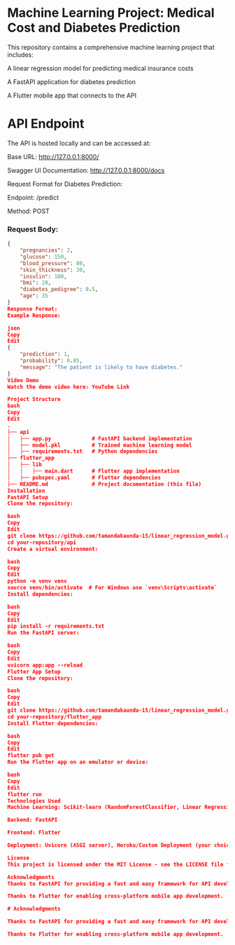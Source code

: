 # Machine Learning Project: Medical Cost and Diabetes Prediction

This repository contains a comprehensive machine learning project that includes:

A linear regression model for predicting medical insurance costs

A FastAPI application for diabetes prediction

A Flutter mobile app that connects to the API

# API Endpoint

The API is hosted locally and can be accessed at:

Base URL: http://127.0.0.1:8000/

Swagger UI Documentation: http://127.0.0.1:8000/docs

Request Format for Diabetes Prediction:

Endpoint: /predict

Method: POST

### Request Body:

```json
{
    "pregnancies": 2,
    "glucose": 150,
    "blood_pressure": 80,
    "skin_thickness": 30,
    "insulin": 100,
    "bmi": 28,
    "diabetes_pedigree": 0.5,
    "age": 35
}
Response Format:
Example Response:

json
Copy
Edit
{
    "prediction": 1,
    "probability": 0.85,
    "message": "The patient is likely to have diabetes."
}
Video Demo
Watch the demo video here: YouTube Link

Project Structure
bash
Copy
Edit
.
├── api
│   ├── app.py             # FastAPI backend implementation
│   ├── model.pkl          # Trained machine learning model
│   ├── requirements.txt   # Python dependencies
├── flutter_app
│   ├── lib
│   │   ├── main.dart      # Flutter app implementation
│   ├── pubspec.yaml       # Flutter dependencies
├── README.md              # Project documentation (this file)
Installation
FastAPI Setup
Clone the repository:

bash
Copy
Edit
git clone https://github.com/tamandakaunda-15/linear_regression_model.git
cd your-repository/api
Create a virtual environment:

bash
Copy
Edit
python -m venv venv
source venv/bin/activate  # For Windows use `venv\Scripts\activate`
Install dependencies:

bash
Copy
Edit
pip install -r requirements.txt
Run the FastAPI server:

bash
Copy
Edit
uvicorn app:app --reload
Flutter App Setup
Clone the repository:

bash
Copy
Edit
git clone https://github.com/tamandakaunda-15/linear_regression_model.git
cd your-repository/flutter_app
Install Flutter dependencies:

bash
Copy
Edit
flutter pub get
Run the Flutter app on an emulator or device:

bash
Copy
Edit
flutter run
Technologies Used
Machine Learning: Scikit-learn (RandomForestClassifier, Linear Regression)

Backend: FastAPI

Frontend: Flutter

Deployment: Uvicorn (ASGI server), Heroku/Custom Deployment (your choice)

License
This project is licensed under the MIT License - see the LICENSE file for details.

Acknowledgments
Thanks to FastAPI for providing a fast and easy framework for API development.

Thanks to Flutter for enabling cross-platform mobile app development.

# Acknowledgments

Thanks to FastAPI for providing a fast and easy framework for API development.

Thanks to Flutter for enabling cross-platform mobile app development.


